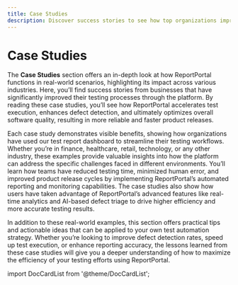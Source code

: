 ```yaml
---
title: Case Studies
description: Discover success stories to see how top organizations improved processes thanks to our test automation reporting dashboard.
---
```


# Case Studies

The **Case Studies** section offers an in-depth look at how ReportPortal functions in real-world scenarios, highlighting its impact across various industries. Here, you’ll find success stories from businesses that have significantly improved their testing processes through the platform. By reading these case studies, you’ll see how ReportPortal accelerates test execution, enhances defect detection, and ultimately optimizes overall software quality, resulting in more reliable and faster product releases.

Each case study demonstrates visible benefits, showing how organizations have used our test report dashboard to streamline their testing workflows. Whether you’re in finance, healthcare, retail, technology, or any other industry, these examples provide valuable insights into how the platform can address the specific challenges faced in different environments. You’ll learn how teams have reduced testing time, minimized human error, and improved product release cycles by implementing ReportPortal’s automated reporting and monitoring capabilities. The case studies also show how users have taken advantage of ReportPortal’s advanced features like real-time analytics and AI-based defect triage to drive higher efficiency and more accurate testing results.

In addition to these real-world examples, this section offers practical tips and actionable ideas that can be applied to your own test automation strategy. Whether you’re looking to improve defect detection rates, speed up test execution, or enhance reporting accuracy, the lessons learned from these case studies will give you a deeper understanding of how to maximize the efficiency of your testing efforts using ReportPortal.

import DocCardList from '@theme/DocCardList';

<DocCardList />
